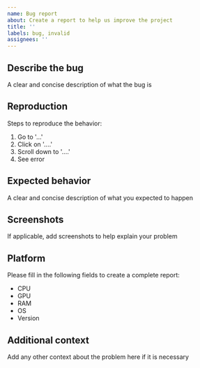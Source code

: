 ```yaml
---
name: Bug report
about: Create a report to help us improve the project
title: ''
labels: bug, invalid
assignees: ''
---
```


## Describe the bug

A clear and concise description of what the bug is

## Reproduction

Steps to reproduce the behavior:

1. Go to '...'
2. Click on '....'
3. Scroll down to '....'
4. See error

## Expected behavior

A clear and concise description of what you expected to happen

## Screenshots

If applicable, add screenshots to help explain your problem

## Platform

Please fill in the following fields to create a complete report:

- CPU
- GPU
- RAM
- OS
- Version

## Additional context

Add any other context about the problem here if it is necessary
